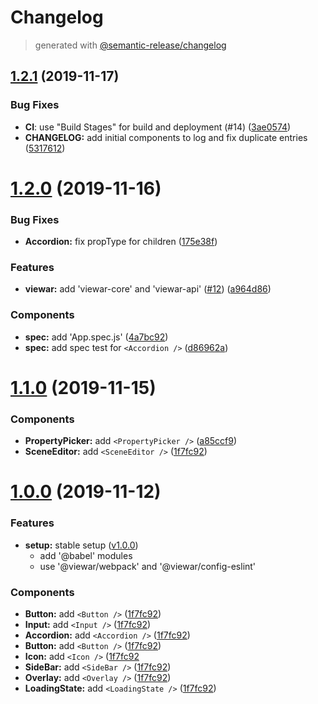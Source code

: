 # Changelog

> generated with [@semantic-release/changelog](https://github.com/semantic-release/changelog)

## [1.2.1](https://github.com/viewar/components/compare/v1.2.0...v1.2.1) (2019-11-17)

### Bug Fixes

- **CI**: use "Build Stages" for build and deployment (#14) ([3ae0574](https://github.com/viewar/components/commit/3ae0574e708f8539738d775f9d8d24e3fe014866))
- **CHANGELOG:** add initial components to log and fix duplicate entries ([5317612](https://github.com/viewar/components/commit/5317612be72918611ae8831a0797e7a5efe652e5))

# [1.2.0](https://github.com/viewar/components/compare/v1.1.0...v1.2.0) (2019-11-16)

### Bug Fixes

- **Accordion:** fix propType for children ([175e38f](https://github.com/viewar/components/commit/175e38f3f6f192f0e622b1efd36c3220b84eec2f))

### Features

- **viewar:** add 'viewar-core' and 'viewar-api' ([#12](https://github.com/viewar/components/issues/12)) ([a964d86](https://github.com/viewar/components/commit/a964d8622086ab15702d5909ddfe4eb7dc54f12a))

### Components

- **spec:** add 'App.spec.js' ([4a7bc92](https://github.com/viewar/components/commit/4a7bc92c7fa4ed7bda30df27eefcc77dfe082e56))
- **spec:** add spec test for `<Accordion />` ([d86962a](https://github.com/viewar/components/commit/d86962ac0b6b4b310fe8cd6630793dd1b4f2e963))

# [1.1.0](https://github.com/viewar/components/compare/v1.0.0...v1.1.0) (2019-11-15)

### Components

- **PropertyPicker:** add `<PropertyPicker />` ([a85ccf9](https://github.com/viewar/components/commit/a85ccf9c1bc261c5437d545d9102598b456d7656))
- **SceneEditor:** add `<SceneEditor />` ([1f7fc92](https://github.com/viewar/components/commit/1f7fc92d6b52f0822557b0f12be8cebaeec35005))

# [1.0.0](https://github.com/viewar/components/compare/1a5ba55...v1.0.0) (2019-11-12)

### Features

- **setup:** stable setup ([v1.0.0](https://github.com/viewar/components/tree/v1.0.0))
  - add '@babel' modules
  - use '@viewar/webpack' and '@viewar/config-eslint'

### Components

- **Button:** add `<Button />` ([1f7fc92](https://github.com/viewar/components/commit/1f7fc92d6b52f0822557b0f12be8cebaeec35005))
- **Input:** add `<Input />` ([1f7fc92](https://github.com/viewar/components/commit/1f7fc92d6b52f0822557b0f12be8cebaeec35005))
- **Accordion:** add `<Accordion />` ([1f7fc92](https://github.com/viewar/components/commit/1f7fc92d6b52f0822557b0f12be8cebaeec35005))
- **Button:** add `<Button />` ([1f7fc92](https://github.com/viewar/components/commit/1f7fc92d6b52f0822557b0f12be8cebaeec35005))
- **Icon:** add `<Icon />` ([1f7fc92](https://github.com/viewar/components/commit/1f7fc92d6b52f0822557b0f12be8cebaeec35005)
- **SideBar:** add `<SideBar />` ([1f7fc92](https://github.com/viewar/components/commit/1f7fc92d6b52f0822557b0f12be8cebaeec35005))
- **Overlay:** add `<Overlay />` ([1f7fc92](https://github.com/viewar/components/commit/1f7fc92d6b52f0822557b0f12be8cebaeec35005))
- **LoadingState:** add `<LoadingState />` ([1f7fc92](https://github.com/viewar/components/commit/1f7fc92d6b52f0822557b0f12be8cebaeec35005))
